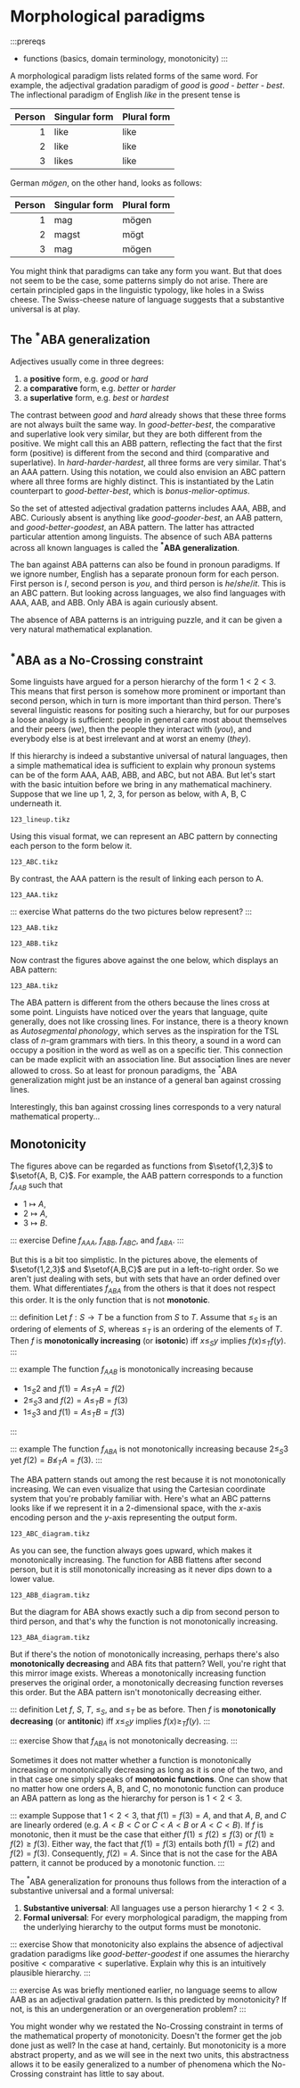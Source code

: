 # Morphological paradigms

:::prereqs
- functions (basics, domain terminology, monotonicity)
:::

A morphological paradigm lists related forms of the same word.
For example, the adjectival gradation paradigm of *good* is *good* - *better* - *best*.
The inflectional paradigm of English *like* in the present tense is

Person | Singular form | Plural form
--:    | :--           | :--
1      | like          | like
2      | like          | like
3      | likes         | like

German *mögen*, on the other hand, looks as follows:

Person | Singular form | Plural form
--:    | :--           | :--
1      | mag           | mögen
2      | magst         | mögt
3      | mag           | mögen

You might think that paradigms can take any form you want.
But that does not seem to be the case, some patterns simply do not arise.
There are certain principled gaps in the linguistic typology, like holes in a Swiss cheese.
The Swiss-cheese nature of language suggests that a substantive universal is at play.

## The $^*$ABA generalization

Adjectives usually come in three degrees:

1. a **positive** form, e.g. *good* or *hard*
1. a **comparative** form, e.g. *better* or *harder*
1. a **superlative** form, e.g. *best* or *hardest*

The contrast between *good* and *hard* already shows that these three forms are not always built the same way.
In *good*-*better*-*best*, the comparative and superlative look very similar, but they are both different from the positive.
We might call this an ABB pattern, reflecting the fact that the first form (positive) is different from the second and third (comparative and superlative).
In *hard*-*harder*-*hardest*, all three forms are very similar.
That's an AAA pattern.
Using this notation, we could also envision an ABC pattern where all three forms are highly distinct.
This is instantiated by the Latin counterpart to *good*-*better*-*best*, which is *bonus*-*melior*-*optimus*.

So the set of attested adjectival gradation patterns includes AAA, ABB, and ABC.
Curiously absent is anything like *good*-*gooder*-*best*, an AAB pattern, and *good*-*better*-*goodest*, an ABA pattern.
The latter has attracted particular attention among linguists.
The absence of such ABA patterns across all known languages is called the **$^*$ABA generalization**. 

The ban against ABA patterns can also be found in pronoun paradigms.
If we ignore number, English has a separate pronoun form for each person.
First person is *I*, second person is *you*, and third person is *he*/*she*/*it*.
This is an ABC pattern.
But looking across languages, we also find languages with AAA, AAB, and ABB.
Only ABA is again curiously absent.

The absence of ABA patterns is an intriguing puzzle, and it can be given a very natural mathematical explanation.

## $^*$ABA as a No-Crossing constraint

Some linguists have argued for a person hierarchy of the form $1 < 2 < 3$.
This means that first person is somehow more prominent or important than second person, which in turn is more important than third person.
There's several linguistic reasons for positing such a hierarchy, but for our purposes a loose analogy is sufficient: people in general care most about themselves and their peers (*we*), then the people they interact with (*you*), and everybody else is at best irrelevant and at worst an enemy (*they*).

If this hierarchy is indeed a substantive universal of natural languages, then a simple mathematical idea is sufficient to explain why pronoun systems can be of the form AAA, AAB, ABB, and ABC, but not ABA.
But let's start with the basic intuition before we bring in any mathematical machinery.
Suppose that we line up 1, 2, 3, for person as below, with A, B, C underneath it.

~~~ {.include-tikz size=mid}
123_lineup.tikz
~~~

Using this visual format, we can represent an ABC pattern by connecting each person to the form below it.

~~~ {.include-tikz size=mid}
123_ABC.tikz
~~~

By contrast, the AAA pattern is the result of linking each person to A.

~~~ {.include-tikz size=mid}
123_AAA.tikz
~~~

::: exercise
What patterns do the two pictures below represent?
:::

~~~ {.include-tikz size=mid}
123_AAB.tikz
~~~

~~~ {.include-tikz size=mid}
123_ABB.tikz
~~~

Now contrast the figures above against the one below, which displays an ABA pattern:

~~~ {.include-tikz size=mid}
123_ABA.tikz
~~~

The ABA pattern is different from the others because the lines cross at some point.
Linguists have noticed over the years that language, quite generally, does not like crossing lines.
For instance, there is a theory known as *Autosegmental phonology*, which serves as the inspiration for the TSL class of $n$-gram grammars with tiers.
In this theory, a sound in a word can occupy a position in the word as well as on a specific tier.
This connection can be made explicit with an association line.
But association lines are never allowed to cross.
So at least for pronoun paradigms, the $^*$ABA generalization might just be an instance of a general ban against crossing lines.

Interestingly, this ban against crossing lines corresponds to a very natural mathematical property...

## Monotonicity

The figures above can be regarded as functions from $\setof{1,2,3}$ to $\setof{A, B, C}$.
For example, the AAB pattern corresponds to a function $f_{AAB}$ such that

- $1 \mapsto A$,
- $2 \mapsto A$,
- $3 \mapsto B$.

::: exercise
Define
$f_{AAA}$,
$f_{ABB}$,
$f_{ABC}$,
and
$f_{ABA}$.
:::

But this is a bit too simplistic.
In the pictures above, the elements of $\setof{1,2,3}$ and $\setof{A,B,C}$ are put in a left-to-right order.
So we aren't just dealing with sets, but with sets that have an order defined over them.
What differentiates $f_{ABA}$ from the others is that it does not respect this order.
It is the only function that is not **monotonic**.

::: definition
Let $f: S \rightarrow T$ be a function from $S$ to $T$.
Assume that $\leq_S$ is an ordering of elements of $S$, whereas $\leq_T$ is an ordering of the elements of $T$.
Then $f$ is **monotonically increasing** (or **isotonic**) iff $x \leq_S y$ implies $f(x) \leq_T f(y)$.
:::

::: example
The function $f_{AAB}$ is monotonically increasing because

- $1 \leq_S 2$ and $f(1) = A \leq_T A = f(2)$
- $2 \leq_S 3$ and $f(2) = A \leq_T B = f(3)$
- $1 \leq_S 3$ and $f(1) = A \leq_T B = f(3)$

:::

::: example
The function $f_{ABA}$ is not monotonically increasing because
$2 \leq_S 3$ yet $f(2) = B \not\leq_T A = f(3)$.
:::

The ABA pattern stands out among the rest because it is not monotonically increasing.
We can even visualize that using the Cartesian coordinate system that you're probably familiar with.
Here's what an ABC patterns looks like if we represent it in a 2-dimensional space, with the $x$-axis encoding person and the $y$-axis representing the output form.

~~~ {.include-tikz size=mid}
123_ABC_diagram.tikz
~~~

As you can see, the function always goes upward, which makes it monotonically increasing.
The function for ABB flattens after second person, but it is still monotonically increasing as it never dips down to a lower value.

~~~ {.include-tikz size=mid}
123_ABB_diagram.tikz
~~~

But the diagram for ABA shows exactly such a dip from second person to third person, and that's why the function is not monotonically increasing.

~~~ {.include-tikz size=mid}
123_ABA_diagram.tikz
~~~

But if there's the notion of monotonically increasing, perhaps there's also **monotonically decreasing** and ABA fits that pattern?
Well, you're right that this mirror image exists.
Whereas a monotonically increasing function preserves the original order, a monotonically decreasing function reverses this order.
But the ABA pattern isn't monotonically decreasing either.

::: definition
Let $f$, $S$, $T$, $\leq_S$, and $\leq_T$ be as before.
Then $f$ is **monotonically decreasing** (or **antitonic**) iff $x \leq_S y$ implies $f(x) \geq_T f(y)$.
:::

::: exercise
Show that $f_{ABA}$ is not monotonically decreasing.
:::

Sometimes it does not matter whether a function is monotonically increasing or monotonically decreasing as long as it is one of the two, and in that case one simply speaks of **monotonic functions**.
One can show that no matter how one orders A, B, and C, no monotonic function can produce an ABA pattern as long as the hierarchy for person is $1 < 2 < 3$.

::: example
Suppose that $1 < 2 < 3$, that $f(1) = f(3) = A$, and that $A$, $B$, and $C$ are linearly ordered (e.g. $A < B < C$ or $C < A < B$ or $A < C < B$).
If $f$ is monotonic, then it must be the case that either $f(1) \leq f(2) \leq f(3)$ or $f(1) \geq f(2) \geq f(3)$.
Either way, the fact that $f(1) = f(3)$ entails both $f(1) = f(2)$ and $f(2) = f(3)$.
Consequently, $f(2) = A$.
Since that is not the case for the ABA pattern, it cannot be produced by a monotonic function.
:::

The $^*$ABA generalization for pronouns thus follows from the interaction of a substantive universal and a formal universal:

1. **Substantive universal**: All languages use a person hierarchy $1 < 2 < 3$.
1. **Formal universal**: For every morphological paradigm, the mapping from the underlying hierarchy to the output forms must be monotonic.

::: exercise
Show that monotonicity also explains the absence of adjectival gradation paradigms like
*good*-*better*-*goodest*
if one assumes the hierarchy $\text{positive} < \text{comparative} < \text{superlative}$.
Explain why this is an intuitively plausible hierarchy.
:::

::: exercise
As was briefly mentioned earlier, no language seems to allow AAB as an adjectival gradation pattern.
Is this predicted by monotonicity?
If not, is this an undergeneration or an overgeneration problem?
:::

You might wonder why we restated the No-Crossing constraint in terms of the mathematical property of monotonicity.
Doesn't the former get the job done just as well?
In the case at hand, certainly.
But monotonicity is a more abstract property, and as we will see in the next two units, this abstractness allows it to be easily generalized to a number of phenomena which the No-Crossing constraint has little to say about.

